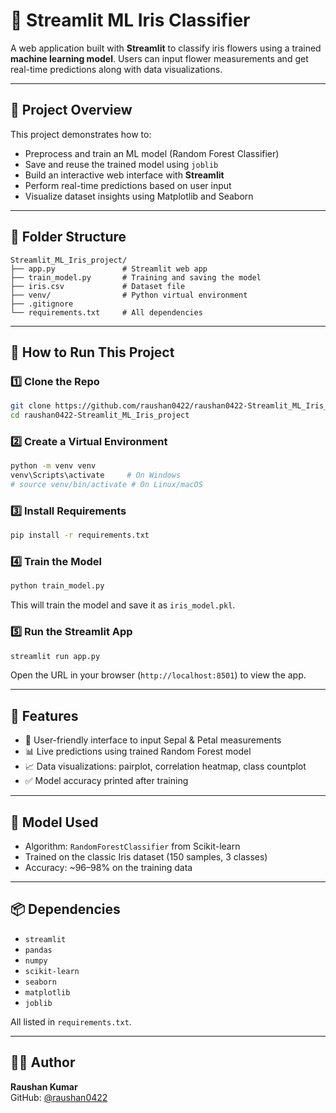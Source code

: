# 🌸 Streamlit ML Iris Classifier

A web application built with **Streamlit** to classify iris flowers using a trained **machine learning model**. Users can input flower measurements and get real-time predictions along with data visualizations.

---

## 📌 Project Overview

This project demonstrates how to:

- Preprocess and train an ML model (Random Forest Classifier)
- Save and reuse the trained model using `joblib`
- Build an interactive web interface with **Streamlit**
- Perform real-time predictions based on user input
- Visualize dataset insights using Matplotlib and Seaborn

---

## 📁 Folder Structure

```
Streamlit_ML_Iris_project/
├── app.py               # Streamlit web app
├── train_model.py       # Training and saving the model
├── iris.csv             # Dataset file
├── venv/                # Python virtual environment
├── .gitignore
└── requirements.txt     # All dependencies
```

---

## 🚀 How to Run This Project

### 1️⃣ Clone the Repo

```bash
git clone https://github.com/raushan0422/raushan0422-Streamlit_ML_Iris_project.git
cd raushan0422-Streamlit_ML_Iris_project
```

### 2️⃣ Create a Virtual Environment

```bash
python -m venv venv
venv\Scripts\activate     # On Windows
# source venv/bin/activate # On Linux/macOS
```

### 3️⃣ Install Requirements

```bash
pip install -r requirements.txt
```

### 4️⃣ Train the Model

```bash
python train_model.py
```

This will train the model and save it as `iris_model.pkl`.

### 5️⃣ Run the Streamlit App

```bash
streamlit run app.py
```

Open the URL in your browser (`http://localhost:8501`) to view the app.

---

## 🎯 Features

- 🌼 User-friendly interface to input Sepal & Petal measurements
- 📊 Live predictions using trained Random Forest model
- 📈 Data visualizations: pairplot, correlation heatmap, class countplot
- ✅ Model accuracy printed after training

---

## 🧠 Model Used

- Algorithm: `RandomForestClassifier` from Scikit-learn
- Trained on the classic Iris dataset (150 samples, 3 classes)
- Accuracy: ~96–98% on the training data

---

## 📦 Dependencies

- `streamlit`
- `pandas`
- `numpy`
- `scikit-learn`
- `seaborn`
- `matplotlib`
- `joblib`

All listed in `requirements.txt`.

---

## 🙋‍♂️ Author

**Raushan Kumar**  
GitHub: [@raushan0422](https://github.com/raushan0422)
